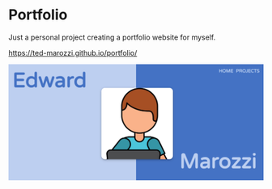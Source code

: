 # Portfolio
Just a personal project creating a portfolio website for myself.


https://ted-marozzi.github.io/portfolio/

<img src="https://github.com/ted-marozzi/portfolio/blob/master/preview/home-page.png?raw=true" alt="Home Screen preview" width="600">

